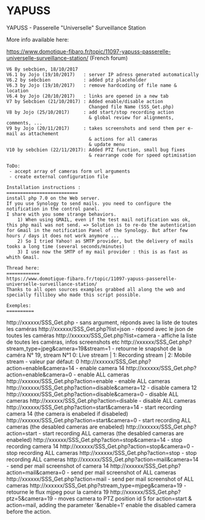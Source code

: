 # YAPUSS
YAPUSS - Passerelle "Universelle" Surveillance Station

More info available here:

https://www.domotique-fibaro.fr/topic/11097-yapuss-passerelle-universelle-surveillance-station/ (French forum)

    V6 By sebcbien, 18/10/2017
    V6.1 by Jojo (19/10/2017) 	: server IP adress generated automatically
	V6.2 by sebcbien 			: added ptz placeholder
	V6.3 by Jojo (19/10/2017) 	: remove hardcoding of file name & location
	V6.4 by Jojo (20/10/2017) 	: links are opened in a new tab
	V7 by Sebcbien (21/10/2017) : Added enable/disable action
	                              Changed file Name (SSS_Get.php)
	V8 by Jojo (25/10/2017) 	: add start/stop recording action
							  	  & global review for alignments, comments, ...
	V9 by Jojo (20/11/2017) 	: takes screenshots and send them per e-mail as attachement
							      & actions for all cameras
							      & update menu
	V10 by sebcbien (22/11/2017): Added PTZ function, small bug fixes
								  & rearrange code for speed optimisation

	ToDo:
	 - accept array of cameras form url arguments
	 - create external configuration file

	Installation instructions :
	==========================
 	install php 7.0 on the Web server.
 	If you use Synology to send mails. you need to configure the notification in the control panel.
 	I share with you some strange behaviors.
 		1) When using GMAIL, even if the test mail notification was ok, this php mail was not send. => Solution is to re-do the autentication for Gmail in the notification Panel of the Synology. But after few hours / days it does not work anymore ...
 		2) So I tried Yahoo! as SMTP provider, but the delivery of mails tooks a long time (several seconds/minutes)
		3) I use now the SMTP of my mail provider : this is as fast as whith Gmail.

    Thread here:
    ============
    https://www.domotique-fibaro.fr/topic/11097-yapuss-passerelle-universelle-surveillance-station/
    Thanks to all open sources examples grabbed all along the web and specially filliboy who made this script possible.
 
 	Exemples:
 	==========
 http://xxxxxx/SSS_Get.php                                      - sans argument, réponds avec la liste de toutes les caméras
 http://xxxxxx/SSS_Get.php?list=json                            - répond avec le json de toutes les caméras
 http://xxxxxx/SSS_Get.php?list=camera                          - affiche la liste de toutes les caméras, infos screenshots etc
 http://xxxxxx/SSS_Get.php?stream_type=jpeg&camera=19&stream=1  - retourne le snapshot de la caméra N° 19, stream N°1
       0: Live stream | 1: Recording stream | 2: Mobile stream        - valeur par défaut: 0 
 http://xxxxxx/SSS_Get.php?action=enable&camera=14              - enable camera 14
 http://xxxxxx/SSS_Get.php?action=enable&camera=0               - enable ALL cameras
 http://xxxxxx/SSS_Get.php?action=enable                        - enable ALL cameras
 http://xxxxxx/SSS_Get.php?action=disable&camera=12             - disable camera 12
 http://xxxxxx/SSS_Get.php?action=disable&camera=0              - disable ALL cameras
 http://xxxxxx/SSS_Get.php?action=disable                       - disable ALL cameras
 http://xxxxxx/SSS_Get.php?action=start&camera=14               - start recording camera 14 (the camera is enabeled if disabeled)
 http://xxxxxx/SSS_Get.php?action=start&camera=0                - start recording ALL cameras (the desabled cameras are enabeled)
 http://xxxxxx/SSS_Get.php?action=start                         - start recording ALL cameras (the desabled cameras are enabeled)
 http://xxxxxx/SSS_Get.php?action=stop&camera=14                - stop recording camera 14
 http://xxxxxx/SSS_Get.php?action=stop&camera=0                 - stop recording ALL cameras
 http://xxxxxx/SSS_Get.php?action=stop                          - stop recording ALL cameras
 http://xxxxxx/SSS_Get.php?action=mail&camera=14                - send per mail screenshot of camera 14
 http://xxxxxx/SSS_Get.php?action=mail&camera=0                 - send per mail screenshot of ALL cameras
 http://xxxxxx/SSS_Get.php?action=mail                          - send per mail screenshot of ALL cameras
 http://xxxxxx/SSS_Get.php?stream_type=mjpeg&camera=19          - retourne le flux mjpeg pour la caméra 19
 http://xxxxxx/SSS_Get.php?ptz=5&camera=19                      - moves camera to PTZ position id 5
 for action=start & action=mail, adding the parameter '&enable=1' enable the disabled camera before the action.
